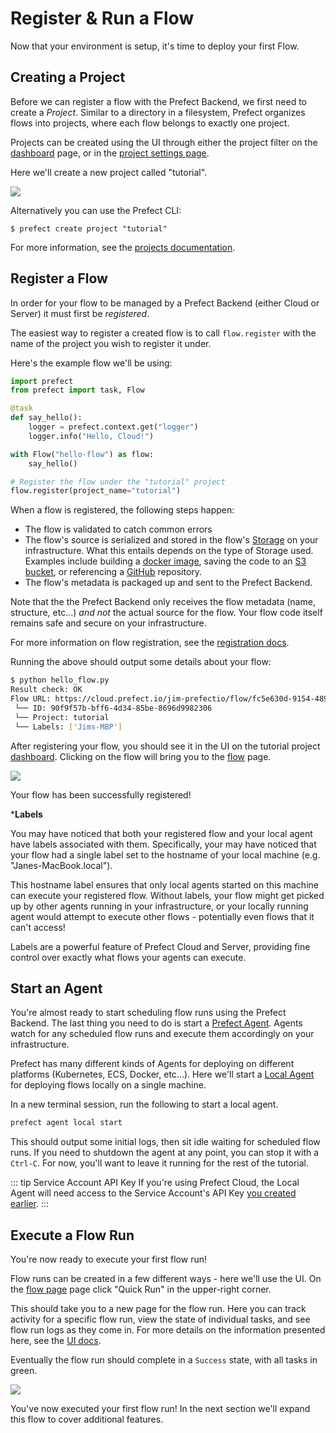 # Register & Run a Flow

Now that your environment is setup, it's time to deploy your first Flow.

## Creating a Project

Before we can register a flow with the Prefect Backend, we first need to create
a _Project_. Similar to a directory in a filesystem, Prefect organizes flows
into projects, where each flow belongs to exactly one project.

Projects can be created using the UI through either the project filter on the
[dashboard](/orchestration/ui/dashboard) page, or in the [project settings
page](/orchestration/ui/team-settings.md#projects).

Here we'll create a new project called "tutorial".

![](/orchestration/tutorial/create-project.png)

Alternatively you can use the Prefect CLI:

```
$ prefect create project "tutorial"
```

For more information, see the [projects documentation](/orchestration/concepts/projects.md).

## Register a Flow

In order for your flow to be managed by a Prefect Backend (either Cloud or
Server) it must first be _registered_.

The easiest way to register a created flow is to call `flow.register` with the
name of the project you wish to register it under.

Here's the example flow we'll be using:

```python
import prefect
from prefect import task, Flow

@task
def say_hello():
    logger = prefect.context.get("logger")
    logger.info("Hello, Cloud!")

with Flow("hello-flow") as flow:
    say_hello()

# Register the flow under the "tutorial" project
flow.register(project_name="tutorial")
```

When a flow is registered, the following steps happen:

- The flow is validated to catch common errors
- The flow's source is serialized and stored in the flow's
  [Storage](/orchestration/flow_config/storage.md) on your infrastructure.
  What this entails depends on the type of Storage used. Examples include building a
  [docker image](/orchestration/flow_config/storage.md#docker), saving the code
  to an [S3 bucket](/orchestration/flow_config/storage.md#aws-s3), or
  referencing a [GitHub](/orchestration/flow_config/storage.md#github)
  repository.
- The flow's metadata is packaged up and sent to the Prefect Backend.

Note that the the Prefect Backend only receives the flow metadata (name,
structure, etc...) _and not_ the actual source for the flow. Your flow code
itself remains safe and secure on your infrastructure.

For more information on flow registration, see the [registration
docs](/orchestration/concepts/flows.md#registration).

Running the above should output some details about your flow:

```bash
$ python hello_flow.py
Result check: OK
Flow URL: https://cloud.prefect.io/jim-prefectio/flow/fc5e630d-9154-489d-98d4-ea6ffabb9ca0
 └── ID: 90f9f57b-bff6-4d34-85be-8696d9982306
 └── Project: tutorial
 └── Labels: ['Jims-MBP']
```

After registering your flow, you should see it in the UI on the tutorial
project [dashboard](/orchestration/ui/dashboard.md). Clicking on the flow
will bring you to the [flow](/orchestration/ui/flow.md) page.

![](/orchestration/tutorial/hello-flow-page.png)

Your flow has been successfully registered!

***Labels**

You may have noticed that both your registered flow and your local agent have labels associated with them. Specifically, your may have noticed that your flow had a single label set to the hostname of your local machine (e.g. "Janes-MacBook.local"). 

This hostname label ensures that only local agents started on this machine can execute your registered flow. Without labels, your flow might get picked up by other agents running in your infrastructure, or your locally running agent would attempt to execute other flows - potentially even flows that it can't access!

Labels are a powerful feature of Prefect Cloud and Server, providing fine control over exactly what flows your agents can execute. 


## Start an Agent

You're almost ready to start scheduling flow runs using the Prefect Backend.
The last thing you need to do is start a [Prefect
Agent](/orchestration/agents/overview.md). Agents watch for any scheduled flow
runs and execute them accordingly on your infrastructure.

Prefect has many different kinds of Agents for deploying on different platforms
(Kubernetes, ECS, Docker, etc...). Here we'll start a [Local
Agent](/orchestration/agents/local.md) for deploying flows locally on a single
machine.

In a new terminal session, run the following to start a local agent.

```bash
prefect agent local start
```

This should output some initial logs, then sit idle waiting for scheduled flow
runs. If you need to shutdown the agent at any point, you can stop it with a
`Ctrl-C`. For now, you'll want to leave it running for the rest of the
tutorial.

::: tip Service Account API Key <Badge text="Cloud"/>
If you're using Prefect Cloud, the Local Agent will need access to the Service Account's API Key [you created
earlier](/orchestration/tutorial/overview.html#create-a-service-account-key).
:::

## Execute a Flow Run

You're now ready to execute your first flow run!

Flow runs can be created in a few different ways - here we'll use the UI. On
the [flow page](/orchestration/ui/flow.md) page click "Quick Run" in the
upper-right corner.

This should take you to a new page for the flow run. Here you can track
activity for a specific flow run, view the state of individual tasks, and see
flow run logs as they come in. For more details on the information presented
here, see the [UI docs](/orchestration/ui/flow-run.md).

Eventually the flow run should complete in a `Success` state, with all tasks in
green.

![](/orchestration/tutorial/hello-flow-run-page.png)

You've now executed your first flow run! In the next section we'll expand this
flow to cover additional features.

